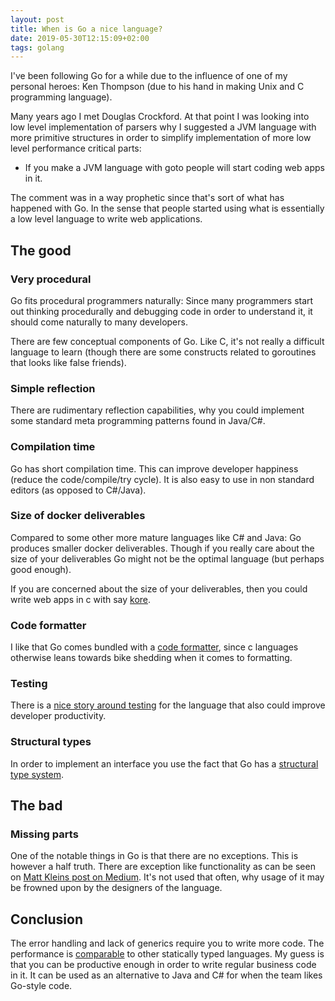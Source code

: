 ```yaml
---
layout: post
title: When is Go a nice language?
date: 2019-05-30T12:15:09+02:00
tags: golang
---
```


I've been following Go for a while due to the influence of one of my personal heroes: Ken Thompson (due to his hand in making Unix and C programming language).

Many years ago I met Douglas Crockford. At that point I was looking into low level implementation of parsers why I suggested a JVM language with more primitive structures in order to simplify implementation of more low level performance critical parts:

- If you make a JVM language with goto people will start coding web apps in it.

The comment was in a way prophetic since that's sort of what has happened with Go. In the sense that people started using what is essentially a low level language to write web applications.

## The good

### Very procedural

Go fits procedural programmers naturally: Since many programmers start out thinking procedurally and debugging code in order to understand it, it should come naturally to many developers.

There are few conceptual components of Go. Like C, it's not really a difficult language to learn (though there are some constructs related to goroutines that looks like false friends).

### Simple reflection

There are rudimentary reflection capabilities, why you could implement some standard meta programming patterns found in Java/C#.

### Compilation time

Go has short compilation time. This can improve developer happiness (reduce the code/compile/try cycle). It is also easy to use in non standard editors (as opposed to C#/Java).

### Size of docker deliverables

Compared to some other more mature languages like C# and Java: Go produces smaller docker deliverables. Though if you really care about the size of your deliverables Go might not be the optimal language (but perhaps good enough).

If you are concerned about the size of your deliverables, then you could write web apps in c with say [kore](https://kore.io/).

### Code formatter

I like that Go comes bundled with a [code formatter](https://blog.golang.org/go-fmt-your-code), since c languages otherwise leans towards bike shedding when it comes to formatting.

### Testing

There is a [nice story around testing](https://golang.org/pkg/testing/) for the language that also could improve developer productivity.

### Structural types

In order to implement an interface you use the fact that Go has a [structural type system](https://en.wikipedia.org/wiki/Structural_type_system).

## The bad

### Missing parts

One of the notable things in Go is that there are no exceptions. This is however a half truth. There are exception like functionality as can be seen on [Matt Kleins post on Medium](https://medium.com/@mattklein123/exceptional-go-1dd1488a6a47). It's not used that often, why usage of it may be frowned upon by the designers of the language.

## Conclusion

The error handling and lack of generics require you to write more code. The performance is [comparable](https://www.ageofascent.com/2019/02/04/asp-net-core-saturating-10gbe-at-7-million-requests-per-second/) to other statically typed languages. My guess is that you can be productive enough in order to write regular business code in it. It can be used as an alternative to Java and C# for when the team likes Go-style code.
